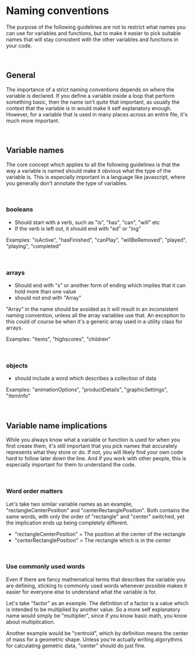# Naming conventions

The purpose of the following guidelines are not to restrict what names you can use for variables and functions, but to make it easier to pick suitable names that will stay consistent with the other variables and functions in your code.

<br>

## General

The importance of a strict naming conventions depends on where the variable is declared. If you define a variable inside a loop that perform something basic, then the name isn't quite that important, as usually the context that the variable is in would make it self explanatory enough. However, for a variable that is used in many places across an entire file, it's much more important.

<br>

## Variable names

The core concept which applies to all the following guidelines is that the way a variable is named should make it obvious what the type of the variable is. This is especially important in a language like javascript, where you generally don't annotate the type of variables.

<br>

### booleans
* Should start with a verb, such as "is", "has", "can", "will" etc
* If the verb is left out, it should end with "ed" or "ing"

Examples: "isActive", "hasFinished", "canPlay", "willBeRemoved", "played", "playing", "completed"

<br>

### arrays
* Should end with "s" or another form of ending which implies that it can hold more than one value
* should not end with "Array"

"Array" in the name should be avoided as it will result in an inconsistent naming convention, unless all the array variables use that. An exception to this could of course be when it's a generic array used in a utility class for arrays.

Examples: "items", "highscores", "children"

<br>

### objects
 * should include a word which describes a collection of data
 
Examples: "animationOptions", "productDetails", "graphicSettings", "itemInfo"

<br>

## Variable name implications

While you always know what a variable or function is used for when you first create them, it's still important that you pick names that accurately represents what they store or do. If not, you will likely find your own code hard to follow later down the line. And if you work with other people, this is especially important for them to understand the code.

<br>

### Word order matters

Let's take two similar variable names as an example, "rectangleCenterPosition" and "centerRectanglePosition". Both contains the same words, with only the order of "rectangle" and "center" switched, yet the implication ends up being completely different.

* "rectangleCenterPosition" = The position at the center of the rectangle
* "centerRectanglePosition" = The rectangle which is in the center

<br>

### Use commonly used words

Even if there are fancy mathematical terms that describes the variable you are defining, sticking to commonly used words whenever possible makes it easier for everyone else to understand what the variable is for.

Let's take "factor" as an example. The definition of a factor is a value which is intended to be multiplied by another value. So a more self explanatory name would simply be "multiplier", since if you know basic math, you know about multiplication.

Another example would be "centroid", which by definition means the center of mass for a geometric shape. Unless you're actually writing algorythms for calculating gemetric data, "center" should do just fine.
